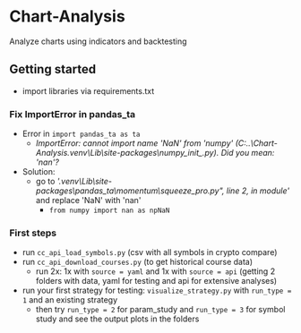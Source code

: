 # Chart-Analysis
Analyze charts using indicators and backtesting

## Getting started
- import libraries via requirements.txt

### Fix ImportError in pandas_ta
- Error in `import pandas_ta as ta`
    - *ImportError: cannot import name 'NaN' from 'numpy' (C:\..\Chart-Analysis\.venv\Lib\site-packages\numpy\__init__.py). Did you mean: 'nan'?*
- Solution:
  - go to *'.venv\Lib\site-packages\pandas_ta\momentum\squeeze_pro.py", line 2, in module'* and replace 'NaN' with 'nan'
    - `from numpy import nan as npNaN`

### First steps
- run `cc_api_load_symbols.py` (csv with all symbols in crypto compare)
- run `cc_api_download_courses.py` (to get historical course data)
  - run 2x: 1x with `source = yaml` and 1x with `source = api` (getting 2 folders with data, yaml for testing and api for extensive analyses)
- run your first strategy for testing: `visualize_strategy.py` with `run_type = 1` and an existing strategy
  - then try `run_type = 2` for param_study and `run_type = 3` for symbol study and see the output plots in the folders